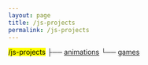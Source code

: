 ```yaml
---
layout: page
title: /js-projects
permalink: /js-projects
---
```


<mark>/js-projects</mark>
 ├── <a href="/js-projects/animations">animations</a>
 └── <a href="/js-projects/games">games</a>

